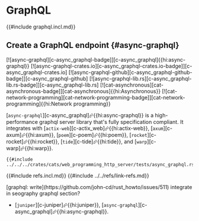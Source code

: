 # GraphQL

{{#include graphql.incl.md}}

## Create a GraphQL endpoint {#async-graphql}

[![async-graphql][c-async_graphql-badge]][c-async_graphql]{{hi:async-graphql}}
[![async-graphql-crates.io][c-async_graphql-crates.io-badge]][c-async_graphql-crates.io]
[![async-graphql-github][c-async_graphql-github-badge]][c-async_graphql-github]
[![async-graphql-lib.rs][c-async_graphql-lib.rs-badge]][c-async_graphql-lib.rs]
[![cat-asynchronous][cat-asynchronous-badge]][cat-asynchronous]{{hi:Asynchronous}}
[![cat-network-programming][cat-network-programming-badge]][cat-network-programming]{{hi:Network programming}}

[`async-graphql`][c-async_graphql]⮳{{hi:async-graphql}} is a high-performance graphql server library that's fully specification compliant. It integrates with [`actix-web`][c-actix_web]⮳{{hi:actix-web}}, [`axum`][c-axum]⮳{{hi:axum}}, [`poem`][c-poem]⮳{{hi:poem}}, [`rocket`][c-rocket]⮳{{hi:rocket}}, [`tide`][c-tide]⮳{{hi:tide}}, and [`warp`][c-warp]⮳{{hi:warp}}.

```rust,editable
{{#include ../../../crates/cats/web_programming_http_server/tests/async_graphql.rs:example}}
```

{{#include refs.incl.md}}
{{#include ../../refs/link-refs.md}}

<div class="hidden">
[graphql: write](https://github.com/john-cd/rust_howto/issues/511) integrate in seography graphql section?

- [`juniper`][c-juniper]⮳{{hi:juniper}}, [`async-graphql`][c-async_graphql]⮳{{hi:async-graphql}}.

</div>
